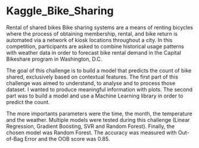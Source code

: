 # Kaggle_Bike_Sharing
Rental of shared bikes
Bike sharing systems are a means of renting bicycles where the process of obtaining membership, rental, and bike return is automated via a network of kiosk locations throughout a city.
In this competition, participants are asked to combine historical usage patterns with weather data in order to forecast bike rental demand in the Capital Bikeshare program in Washington, D.C.

The goal of this challenge is to build a model that predicts the count of bike shared, exclusively based on contextual features. The first part of this challenge was aimed to understand, to analyse and to process those dataset. I wanted to produce meaningful information with plots. The second part was to build a model and use a Machine Learning library in order to predict the count.

The more importants parameters were the time, the month, the temperature and the weather.
Multiple models were tested during this challenge (Linear Regression, Gradient Boosting, SVR and Random Forest). Finally, the chosen model was Random Forest. The accuracy was measured with Out-of-Bag Error and the OOB score was 0.85.

